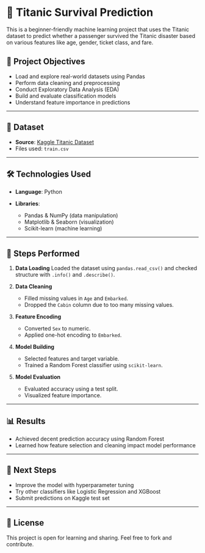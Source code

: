 # 🚢 Titanic Survival Prediction

This is a beginner-friendly machine learning project that uses the Titanic dataset to predict whether a passenger survived the Titanic disaster based on various features like age, gender, ticket class, and fare.

## 📌 Project Objectives

* Load and explore real-world datasets using Pandas
* Perform data cleaning and preprocessing
* Conduct Exploratory Data Analysis (EDA)
* Build and evaluate classification models
* Understand feature importance in predictions

---

## 📂 Dataset

* **Source**: [Kaggle Titanic Dataset](https://www.kaggle.com/competitions/titanic/data)
* Files used: `train.csv`

---

## 🛠️ Technologies Used

* **Language**: Python
* **Libraries**:

  * Pandas & NumPy (data manipulation)
  * Matplotlib & Seaborn (visualization)
  * Scikit-learn (machine learning)

---

## 🧪 Steps Performed

1. **Data Loading**
   Loaded the dataset using `pandas.read_csv()` and checked structure with `.info()` and `.describe()`.

2. **Data Cleaning**

   * Filled missing values in `Age` and `Embarked`.
   * Dropped the `Cabin` column due to too many missing values.

3. **Feature Encoding**

   * Converted `Sex` to numeric.
   * Applied one-hot encoding to `Embarked`.

4. **Model Building**

   * Selected features and target variable.
   * Trained a Random Forest classifier using `scikit-learn`.

5. **Model Evaluation**

   * Evaluated accuracy using a test split.
   * Visualized feature importance.

---

## 📊 Results

* Achieved decent prediction accuracy using Random Forest
* Learned how feature selection and cleaning impact model performance

---

## 📌 Next Steps

* Improve the model with hyperparameter tuning
* Try other classifiers like Logistic Regression and XGBoost
* Submit predictions on Kaggle test set

---

## 📎 License

This project is open for learning and sharing. Feel free to fork and contribute.


